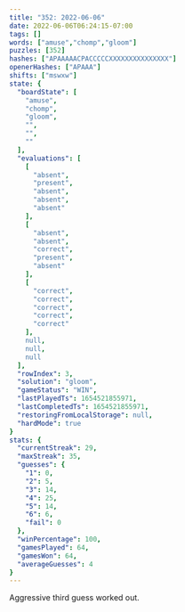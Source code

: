 ```yaml
---
title: "352: 2022-06-06"
date: 2022-06-06T06:24:15-07:00
tags: []
words: ["amuse","chomp","gloom"]
puzzles: [352]
hashes: ["APAAAAACPACCCCCXXXXXXXXXXXXXXX"]
openerHashes: ["APAAA"]
shifts: ["mswxw"]
state: {
  "boardState": [
    "amuse",
    "chomp",
    "gloom",
    "",
    "",
    ""
  ],
  "evaluations": [
    [
      "absent",
      "present",
      "absent",
      "absent",
      "absent"
    ],
    [
      "absent",
      "absent",
      "correct",
      "present",
      "absent"
    ],
    [
      "correct",
      "correct",
      "correct",
      "correct",
      "correct"
    ],
    null,
    null,
    null
  ],
  "rowIndex": 3,
  "solution": "gloom",
  "gameStatus": "WIN",
  "lastPlayedTs": 1654521855971,
  "lastCompletedTs": 1654521855971,
  "restoringFromLocalStorage": null,
  "hardMode": true
}
stats: {
  "currentStreak": 29,
  "maxStreak": 35,
  "guesses": {
    "1": 0,
    "2": 5,
    "3": 14,
    "4": 25,
    "5": 14,
    "6": 6,
    "fail": 0
  },
  "winPercentage": 100,
  "gamesPlayed": 64,
  "gamesWon": 64,
  "averageGuesses": 4
}
---
```


<!-- more -->
Aggressive third guess worked out. 
